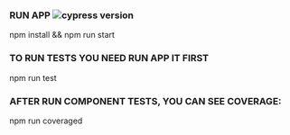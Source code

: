### RUN APP ![cypress version](https://img.shields.io/badge/cypress-10.3.0-brightgreen)

npm install && npm run start

### TO RUN TESTS YOU NEED RUN APP IT FIRST

npm run test

### AFTER RUN COMPONENT TESTS, YOU CAN SEE COVERAGE:

npm run coveraged
